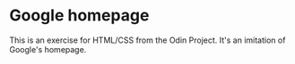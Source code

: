 <h1>Google homepage</h1>

This is an exercise for HTML/CSS from the Odin Project.
It's an imitation of Google's homepage.